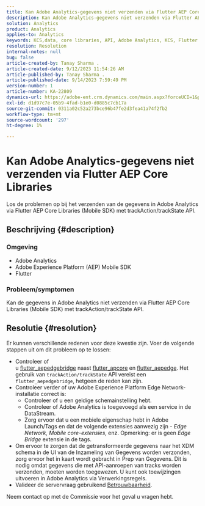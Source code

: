 ```yaml
---
title: Kan Adobe Analytics-gegevens niet verzenden via Flutter AEP Core Libraries
description: Kan Adobe Analytics-gegevens niet verzenden via Flutter AEP Core Libraries (Mobile SDK) met trackAction/trackState API.
solution: Analytics
product: Analytics
applies-to: Analytics
keywords: KCS,data, core libraries, API, Adobe Analytics, KCS, Flutter AEP, Mobile SDK, Edge Network, Mobile Core Extension, trackAction, trackState, flutter_aepedgebridge, flutter_aepcore, flutter_aepedge, Adobe Experience Platform
resolution: Resolution
internal-notes: null
bug: false
article-created-by: Tanay Sharma .
article-created-date: 9/12/2023 11:54:26 AM
article-published-by: Tanay Sharma .
article-published-date: 9/14/2023 7:59:49 PM
version-number: 1
article-number: KA-22809
dynamics-url: https://adobe-ent.crm.dynamics.com/main.aspx?forceUCI=1&pagetype=entityrecord&etn=knowledgearticle&id=6ff5471d-6351-ee11-be6f-6045bd0063aa
exl-id: d1d97c7e-05b9-4fad-b1e0-d0885c7cb17a
source-git-commit: 0311a02c52a273bce96b47fe2d3fea41a74f2fb2
workflow-type: tm+mt
source-wordcount: '297'
ht-degree: 1%

---
```


# Kan Adobe Analytics-gegevens niet verzenden via Flutter AEP Core Libraries


Los de problemen op bij het verzenden van de gegevens in Adobe Analytics via Flutter AEP Core Libraries (Mobile SDK) met trackAction/trackState API.

## Beschrijving {#description}


### Omgeving

- Adobe Analytics
- Adobe Experience Platform (AEP) Mobile SDK
- Flutter


### Probleem/symptomen

Kan de gegevens in Adobe Analytics niet verzenden via Flutter AEP Core Libraries (Mobile SDK) met trackAction/trackState API.


## Resolutie {#resolution}


Er kunnen verschillende redenen voor deze kwestie zijn. Voer de volgende stappen uit om dit probleem op te lossen:

- Controleer of u [flutter_aepedgebridge](https://pub.dev/packages/flutter_aepedgebridge "Koppeling volgen") naast [flutter_apcore](https://pub.dev/packages/flutter_aepcore "Koppeling volgen") en [flutter_aepedge](https://pub.dev/packages/flutter_aepedge "Koppeling volgen"). Het gebruik van `trackAction/trackState` API vereist een `flutter_aepedgebridge`, hetgeen de reden kan zijn.
- Controleer verder of uw Adobe Experience Platform Edge Network-installatie correct is:
   - Controleer of u een geldige schemainstelling hebt.
   - Controleer of Adobe Analytics is toegevoegd als een service in de DataStream.
   - Zorg ervoor dat u een mobiele eigenschap hebt in Adobe Launch/Tags en dat de volgende extensies aanwezig zijn - *Edge Network, Mobile core-extensies*, enz. Opmerking: er is geen *Edge Bridge* extensie in de tags.
- Om ervoor te zorgen dat de getransformeerde gegevens naar het XDM schema in de UI van de Inzameling van Gegevens worden verzonden, zorg ervoor het in kaart wordt gebracht in Prep van Gegevens. Dit is nodig omdat gegevens die met API-aanroepen van tracks worden verzonden, moeten worden toegewezen. U kunt ook toewijzingen uitvoeren in Adobe Analytics via Verwerkingsregels.
- Valideer de servervraag gebruikend [Betrouwbaarheid](https://github.com/adobe/aepsdk_flutter/tree/main/plugins/flutter_aepassurance "Koppeling volgen").


Neem contact op met de Commissie voor het geval u vragen hebt.
